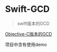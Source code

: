 # Swift-GCD

> swift版本的GCD

[Objective-C版本的GCD](https://github.com/YouXianMing/GCD-Program)

项目中含有使用demo
